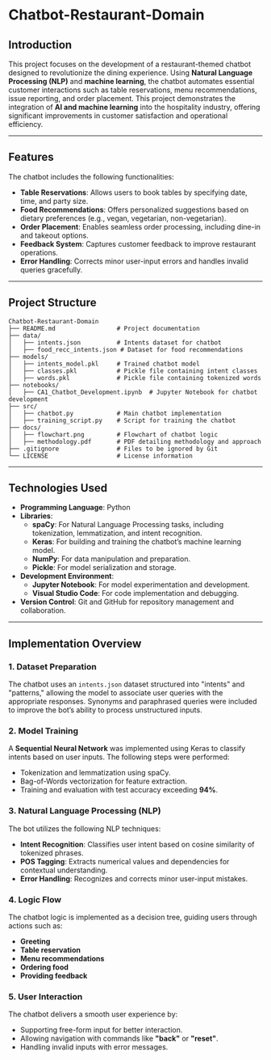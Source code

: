 # Chatbot-Restaurant-Domain

## Introduction
This project focuses on the development of a restaurant-themed chatbot designed to revolutionize the dining experience. Using **Natural Language Processing (NLP)** and **machine learning**, the chatbot automates essential customer interactions such as table reservations, menu recommendations, issue reporting, and order placement. 
This project demonstrates the integration of **AI and machine learning** into the hospitality industry, offering significant improvements in customer satisfaction and operational efficiency.

---

## Features
The chatbot includes the following functionalities:
- **Table Reservations**: Allows users to book tables by specifying date, time, and party size.
- **Food Recommendations**: Offers personalized suggestions based on dietary preferences (e.g., vegan, vegetarian, non-vegetarian).
- **Order Placement**: Enables seamless order processing, including dine-in and takeout options.
- **Feedback System**: Captures customer feedback to improve restaurant operations.
- **Error Handling**: Corrects minor user-input errors and handles invalid queries gracefully.

---

## Project Structure
```plaintext
Chatbot-Restaurant-Domain
├── README.md                 # Project documentation
├── data/
│   ├── intents.json          # Intents dataset for chatbot
│   ├── food_recc_intents.json # Dataset for food recommendations
├── models/
│   ├── intents_model.pkl     # Trained chatbot model
│   ├── classes.pkl           # Pickle file containing intent classes
│   ├── words.pkl             # Pickle file containing tokenized words
├── notebooks/
│   ├── CA1_Chatbot_Development.ipynb  # Jupyter Notebook for chatbot development
├── src/
│   ├── chatbot.py            # Main chatbot implementation
│   ├── training_script.py    # Script for training the chatbot
├── docs/
│   ├── flowchart.png         # Flowchart of chatbot logic
│   ├── methodology.pdf       # PDF detailing methodology and approach
├── .gitignore                # Files to be ignored by Git
└── LICENSE                   # License information
```

---

## Technologies Used
- **Programming Language**: Python
- **Libraries**:
  - **spaCy**: For Natural Language Processing tasks, including tokenization, lemmatization, and intent recognition.
  - **Keras**: For building and training the chatbot’s machine learning model.
  - **NumPy**: For data manipulation and preparation.
  - **Pickle**: For model serialization and storage.
- **Development Environment**:
  - **Jupyter Notebook**: For model experimentation and development.
  - **Visual Studio Code**: For code implementation and debugging.
- **Version Control**: Git and GitHub for repository management and collaboration.

---

## Implementation Overview

### 1. Dataset Preparation
The chatbot uses an `intents.json` dataset structured into "intents" and "patterns," allowing the model to associate user queries with the appropriate responses. Synonyms and paraphrased queries were included to improve the bot’s ability to process unstructured inputs.

### 2. Model Training
A **Sequential Neural Network** was implemented using Keras to classify intents based on user inputs. The following steps were performed:
- Tokenization and lemmatization using spaCy.
- Bag-of-Words vectorization for feature extraction.
- Training and evaluation with test accuracy exceeding **94%**.

### 3. Natural Language Processing (NLP)
The bot utilizes the following NLP techniques:
- **Intent Recognition**: Classifies user intent based on cosine similarity of tokenized phrases.
- **POS Tagging**: Extracts numerical values and dependencies for contextual understanding.
- **Error Handling**: Recognizes and corrects minor user-input mistakes.

### 4. Logic Flow
The chatbot logic is implemented as a decision tree, guiding users through actions such as:
- **Greeting**
- **Table reservation**
- **Menu recommendations**
- **Ordering food**
- **Providing feedback**

### 5. User Interaction
The chatbot delivers a smooth user experience by:
- Supporting free-form input for better interaction.
- Allowing navigation with commands like **"back"** or **"reset"**.
- Handling invalid inputs with error messages.






